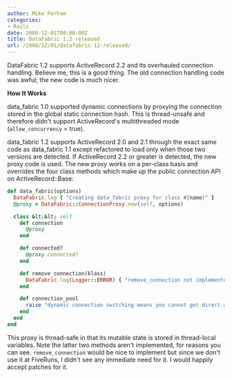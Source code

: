 ```yaml
---
author: Mike Perham
categories:
- Rails
date: 2008-12-01T00:00:00Z
title: DataFabric 1.2 released
url: /2008/12/01/datafabric-12-released/
---
```


DataFabric 1.2 supports ActiveRecord 2.2 and its overhauled connection handling. Believe me, this is a good thing. The old connection handling code was awful; the new code is much nicer.

**How It Works**

data_fabric 1.0 supported dynamic connections by proxying the connection stored in the global static connection hash. This is thread-unsafe and therefore didn't support ActiveRecord's multithreaded mode (`allow_concurrency` = true).

data\_fabric 1.2 supports ActiveRecord 2.0 and 2.1 through the exact same code as data\_fabric 1.1 except refactored to load only when those two versions are detected. If ActiveRecord 2.2 or greater is detected, the new proxy code is used. The new proxy works on a per-class basis and overrides the four class methods which make up the public connection API on ActiveRecord::Base:

```ruby
def data_fabric(options)
  DataFabric.log { "Creating data_fabric proxy for class #{name}" }
  @proxy = DataFabric::ConnectionProxy.new(self, options)

  class &lt;&lt; self
    def connection
      @proxy
    end

    def connected?
      @proxy.connected?
    end

    def remove_connection(klass)
      DataFabric.log(Logger::ERROR) { "remove_connection not implemented by data_fabric" }
    end

    def connection_pool
      raise "dynamic connection switching means you cannot get direct access to a pool"
    end
  end
end
```

This proxy is thread-safe in that its mutable state is stored in thread-local variables. Note the latter two methods aren't implemented, for reasons you can see. `remove_connection` would be nice to implement but since we don't use it at FiveRuns, I didn't see any immediate need for it. I would happily accept patches for it.
